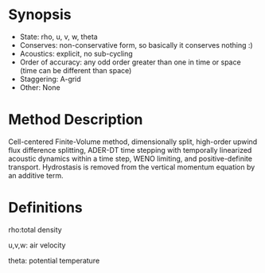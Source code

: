 # Synopsis
* State: rho, u, v, w, theta
* Conserves: non-conservative form, so basically it conserves nothing :)
* Acoustics: explicit, no sub-cycling
* Order of accuracy: any odd order greater than one in time or space (time can be different than space)
* Staggering: A-grid
* Other: None

# Method Description
Cell-centered Finite-Volume method, dimensionally split, high-order upwind flux difference splitting, ADER-DT time stepping with temporally linearized acoustic dynamics within a time step, WENO limiting, and positive-definite transport. Hydrostasis is removed from the vertical momentum equation by an additive term.

# Definitions
rho:total density

u,v,w: air velocity

theta: potential temperature

